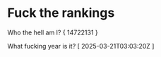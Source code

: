 # Fuck the rankings

Who the hell am I?
{ 14722131 }

What fucking year is it?
[ 2025-03-21T03:03:20Z ]
